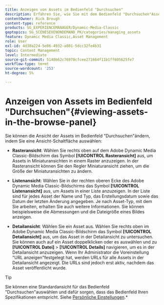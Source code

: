 ```yaml
---
title: Anzeigen von Assets im Bedienfeld "Durchsuchen"
description: Erfahren Sie, wie Sie mit dem Bedienfeld "Durchsuchen"Assets in Adobe Dynamic Media Classic anzeigen können.
contentOwner: Rick Brough
content-type: reference
products: SG_EXPERIENCEMANAGER/Dynamic-Media-Classic
geptopics: SG_SCENESEVENONDEMAND_PK/categories/managing_assets
feature: Dynamic Media Classic,Asset Management
role: User
exl-id: 4d38a224-5e06-4932-a801-5dcc32fe4b31
topic: Content Management
level: Intermediate
source-git-commit: 5140b62c76970cfcee271664f11b1ff605625fe7
workflow-type: tm+mt
source-wordcount: '253'
ht-degree: 5%

---
```


# Anzeigen von Assets im Bedienfeld &quot;Durchsuchen&quot;{#viewing-assets-in-the-browse-panel}

Sie können die Ansicht der Assets im Bedienfeld &quot;Durchsuchen&quot;ändern, indem Sie eine Ansicht-Schaltfläche auswählen:

* **Rasteransicht**: Wählen Sie rechts oben auf dem Adobe Dynamic Media Classic-Bildschirm das Symbol **[!UICONTROL Rasteransicht]** aus, um Assets in Miniaturansichten in einem Raster anzuzeigen. In der Rasteransicht können Sie den Regler Miniaturansicht ziehen, um die Größe der Miniaturansichten zu ändern.

* **Listenansicht**: Wählen Sie in der rechten oberen Ecke des Adobe Dynamic Media Classic-Bildschirms das Symbol **[!UICONTROL Listenansicht]** aus, um Assets in einer Liste anzuzeigen. In der Liste sind für jedes Asset der Name und Typ, das Erstellungsdatum sowie das Datum der letzten Änderung angegeben. Je nach Asset-Typ, mit dem Sie arbeiten, erhalten Sie auch weitere Informationen. Sie können beispielsweise die Abmessungen und die Dateigröße eines Bildes anzeigen.

* **Detailansicht**: Wählen Sie ein Asset aus. Wählen Sie rechts oben im Adobe Dynamic Media Classic-Bildschirm das Symbol **[!UICONTROL Detailansicht]** aus, um das Asset in der Detailansicht zu untersuchen. Sie können auch auf ein Asset doppelklicken oder es auswählen und zu **[!UICONTROL Datei]** > **[!UICONTROL Details]** navigieren, um es in der Detailansicht anzuzeigen. Wenn Ihr Administrator die Voreinstellung &quot;URL anzeigen&quot;festgelegt hat, werden URLs für alle Assets in der Detailansicht angezeigt. Die URLs sind jedoch erst aktiv, nachdem das Asset veröffentlicht wurde.

>[!TIP]
>
>Sie können eine Standardansicht für das Bedienfeld &quot;Durchsuchen&quot;auswählen und dafür sorgen, dass das Bedienfeld Ihren Spezifikationen entspricht. Siehe [Persönliche Einstellungen](personal-setup.md#personal_setup).*
